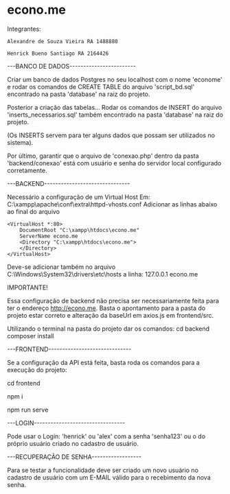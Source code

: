 # econo.me
Integrantes:

	Alexandre de Souza Vieira RA 1488880
	
	Henrick Bueno Santiago RA 2164426

---BANCO DE DADOS------------------------

Criar um banco de dados Postgres no seu localhost com o nome 'econome' e rodar os comandos de CREATE TABLE do arquivo 'script_bd.sql' encontrado na pasta 'database' na raiz do projeto.

Posterior a criação das tabelas... Rodar os comandos de INSERT do arquivo 'inserts_necessarios.sql' também encontrado na pasta 'database' na raiz do projeto.

(Os INSERTS servem para ter alguns dados que possam ser utilizados no sistema).

Por último, garantir que o arquivo de 'conexao.php' dentro da pasta 'backend/conexao' está com usuário e senha do servidor local configurado corretamente.

---BACKEND-------------------------------

Necessário a configuração de um Virtual Host
Em:  C:\xampp\apache\conf\extra\httpd-vhosts.conf
Adicionar as linhas abaixo ao final do arquivo

	<VirtualHost *:80>
		DocumentRoot "C:\xampp\htdocs\econo.me"
		ServerName econo.me
		<Directory "C:\xampp\htdocs\econo.me">
		</Directory>
	</VirtualHost>

Deve-se adicionar também no arquivo C:\Windows\System32\drivers\etc\hosts a linha:
127.0.0.1 econo.me

IMPORTANTE!

Essa configuração de backend não precisa ser necessariamente feita para ter o endereço http://econo.me.
Basta o apontamento para a pasta do projeto estar correto e alteração da baseUrl em axios.js em frontend/src.

Utilizando o terminal na pasta do projeto dar os comandos:
cd backend
composer install

---FRONTEND------------------------------

Se a configuração da API está feita, basta roda os comandos para a execução do projeto:

cd frontend

npm i

npm run serve

---LOGIN---------------------------------

Pode usar o Login: 'henrick' ou 'alex' com a senha 'senha123' ou o do próprio usuário criado no cadastro de usuário.

---RECUPERAÇÃO DE SENHA------------------

Para se testar a funcionalidade deve ser criado um novo usuário no cadastro de usuário com um E-MAIL válido para o recebimento da nova senha.
